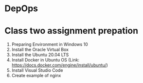 # DepOps

# Class two assignment prepation 

1. Preparing Environment in Windows 10
2. Install the Oracle Virtual Box 
3. Install the Ubuntu 20.04 LTS
4. Install Docker in Ubuntu OS (Link: https://docs.docker.com/engine/install/ubuntu/)
5. Install Visual Studio Code
6. Create example of nginx  
